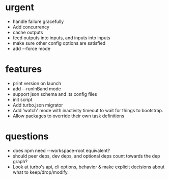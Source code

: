 # urgent

- handle failure gracefully
- Add concurrency
- cache outputs
- feed outputs into inputs, and inputs into inputs
- make sure other config options are satisfied
- add --force mode

# features

- print version on launch
- add --runInBand mode
- support json schema and .ts config files
- init script
- Add turbo.json migrator
- Add 'watch' mode with inactivity timeout to wait for things to bootstrap.
- Allow packages to override their own task definitions

# questions

- does npm need --workspace-root equivalent?
- should peer deps, dev deps, and optional deps count towards the dep graph?
- Look at turbo's api, cli options, behavior & make explicit decisions about what to keep/drop/modify.
